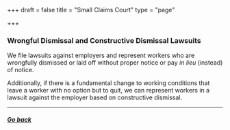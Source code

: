 +++
draft = false
title = "Small Claims Court"
type = "page"

+++
### Wrongful Dismissal and Constructive Dismissal Lawsuits

We file lawsuits against employers and represent workers who are wrongfully dismissed or laid off without proper notice or pay _in lieu_ (instead) of notice. 

Additionally, if there is a fundamental change to working conditions that leave a worker with no option but to quit, we can represent workers in a lawsuit against the employer based on constructive dismissal.

* * *

##### [Go back](/features/services/unlawful-dismissals/)